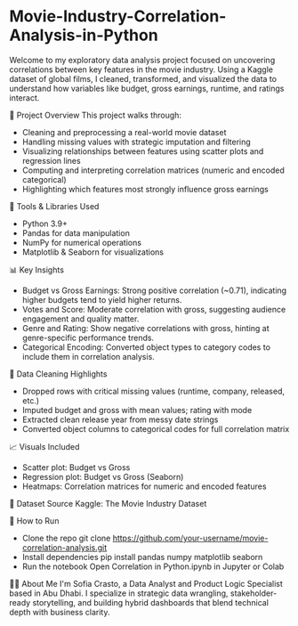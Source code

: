 # Movie-Industry-Correlation-Analysis-in-Python

Welcome to my exploratory data analysis project focused on uncovering correlations between key features in the movie industry. Using a Kaggle dataset of global films, I cleaned, transformed, and visualized the data to understand how variables like budget, gross earnings, runtime, and ratings interact.

📁 Project Overview
This project walks through:
- Cleaning and preprocessing a real-world movie dataset
- Handling missing values with strategic imputation and filtering
- Visualizing relationships between features using scatter plots and regression lines
- Computing and interpreting correlation matrices (numeric and encoded categorical)
- Highlighting which features most strongly influence gross earnings

🧰 Tools & Libraries Used
- Python 3.9+
- Pandas for data manipulation
- NumPy for numerical operations
- Matplotlib & Seaborn for visualizations

📊 Key Insights
- Budget vs Gross Earnings: Strong positive correlation (~0.71), indicating higher budgets tend to yield higher returns.
- Votes and Score: Moderate correlation with gross, suggesting audience engagement and quality matter.
- Genre and Rating: Show negative correlations with gross, hinting at genre-specific performance trends.
- Categorical Encoding: Converted object types to category codes to include them in correlation analysis.

🧼 Data Cleaning Highlights
- Dropped rows with critical missing values (runtime, company, released, etc.)
- Imputed budget and gross with mean values; rating with mode
- Extracted clean release year from messy date strings
- Converted object columns to categorical codes for full correlation matrix

📈 Visuals Included
- Scatter plot: Budget vs Gross
- Regression plot: Budget vs Gross (Seaborn)
- Heatmaps: Correlation matrices for numeric and encoded features

📂 Dataset Source
Kaggle: The Movie Industry Dataset

🚀 How to Run
- Clone the repo
git clone https://github.com/your-username/movie-correlation-analysis.git
- Install dependencies
pip install pandas numpy matplotlib seaborn
- Run the notebook
Open Correlation in Python.ipynb in Jupyter or Colab

🙋‍♀️ About Me
I'm Sofia Crasto, a Data Analyst and Product Logic Specialist based in Abu Dhabi. I specialize in strategic data wrangling, stakeholder-ready storytelling, and building hybrid dashboards that blend technical depth with business clarity.  
